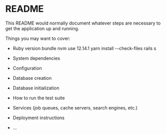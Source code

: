 # README

This README would normally document whatever steps are necessary to get the
application up and running.

Things you may want to cover:

* Ruby version
bundle
nvm use 12.14.1
yarn install --check-files
rails s

* System dependencies

* Configuration

* Database creation

* Database initialization

* How to run the test suite

* Services (job queues, cache servers, search engines, etc.)

* Deployment instructions

* ...
